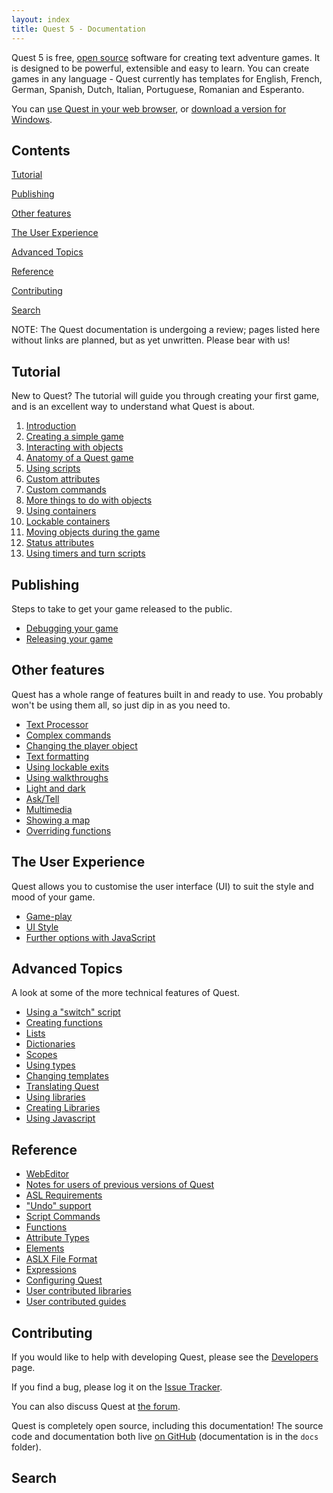 ```yaml
---
layout: index
title: Quest 5 - Documentation
---
```


Quest 5 is free, [open source](open_source.html) software for creating text adventure games. It is designed to be powerful, extensible and easy to learn. You can create games in any language - Quest currently has templates for English, French, German, Spanish, Dutch, Italian, Portuguese, Romanian and Esperanto.

You can [use Quest in your web browser](http://textadventures.co.uk/create), or [download a version for Windows](http://textadventures.co.uk/quest/desktop).


Contents
--------

[Tutorial](#Tutorial)

[Publishing](#Publishing)

[Other features](#Otherfeatures)

[The User Experience](#TheUserExperience)

[Advanced Topics](#AdvancedTopics)

[Reference](#Reference)

[Contributing](#Contributing)

[Search](#Search)

NOTE: The Quest documentation is undergoing a review; pages listed here without links are planned, but as yet unwritten. Please bear with us!



<a name="Tutorial"></a>Tutorial
-------------------------------

New to Quest? The tutorial will guide you through creating your first game, and is an excellent way to understand what Quest is about.

1.  [Introduction](tutorial/tutorial_introduction.html)
1.  [Creating a simple game](tutorial/creating_a_simple_game.html)
1.  [Interacting with objects](tutorial/interacting_with_objects.html)
1.  [Anatomy of a Quest game](tutorial/anatomy_of_a_quest_game.html)
1.  [Using scripts](tutorial/using_scripts.html)
1.  [Custom attributes](tutorial/custom_attributes.html)
1.  [Custom commands](tutorial/custom_commands.html)
1.  [More things to do with objects](tutorial/more_things_to_do_with_objects.html)
1.  [Using containers](tutorial/using_containers.html)
1.  [Lockable containers](tutorial/using_lockable_containers.html)
1.  [Moving objects during the game](tutorial/moving_objects_during_the_game.html)
1.  [Status attributes](tutorial/status_attributes.html)
1.  [Using timers and turn scripts](tutorial/using_timers_and_turn_scripts.html)



<a name="Publishing"></a>Publishing
-----------------------------------

Steps to take to get your game released to the public.

-  [Debugging your game](tutorial/debugging_your_game.html)
-  [Releasing your game](tutorial/releasing_your_game.html)



<a name="Otherfeatures"></a>Other features
---------------------------------------

Quest has a whole range of features built in and ready to use. You probably won't be using them all, so just dip in as you need to.

-  [Text Processor](text_processor.html)
-  [Complex commands](complex_commands.html)
-  [Changing the player object](tutorial/changing_the_player_object.html)
-  [Text formatting](tutorial/text_formatting.html)
-  [Using lockable exits](tutorial/using_lockable_exits.html)
-  [Using walkthroughs](tutorial/using_walkthroughs.html)
-  [Light and dark](handling_light_and_dark.html)
-  [Ask/Tell](ask_about.html)
-  [Multimedia](multimedia.html)
-  [Showing a map](tutorial/showing_a_map.html)
-  [Overriding functions](overriding.html)



<a name="TheUserExperience"></a>The User Experience
---------------------------------------------------

Quest allows you to customise the user interface (UI) to suit the style and mood of your game.

-  [Game-play](ui-game-play.html)
-  [UI Style](ui-style.html)
-  [Further options with JavaScript](ui-javascript.html)



<a name="AdvancedTopics"></a>Advanced Topics
---------------------------------------------

A look at some of the more technical features of Quest.

-  [Using a "switch" script](tutorial/multiple_choices___using_a_switch_script.html)
-  [Creating functions](tutorial/creating_functions_which_return_a_value.html)
-  [Lists](using_lists.html)
-  [Dictionaries](using_dictionaries.html)
-  [Scopes](scopes.html)
-  [Using types](tutorial/using_inherited_types.html)
-  [Changing templates](tutorial/changing_templates.html)
-  [Translating Quest](translating_quest.html)
-  [Using libraries](tutorial/using_libraries.html)
-  [Creating Libraries](creating_libraries.html)
-  [Using Javascript](tutorial/using_javascript.html)


    
<a name="Reference"></a>Reference
---------------------------------

-   [WebEditor](webeditor.html)
-   [Notes for users of previous versions of Quest](upgrade_notes.html)
-   [ASL Requirements](asl_requirements.html)
-   ["Undo" support](undo_support.html)
-   [Script Commands](scripts/)
-   [Functions](functions/)
-   [Attribute Types](types/)
-   [Elements](elements/)
-   [ASLX File Format](aslx.html)
-   [Expressions](expressions.html)
-   [Configuring Quest](configuring_quest.html)
-   [User contributed libraries](libraries.html)
-   [User contributed guides](guides/)



<a name="Contributing"></a>Contributing
---------------------------------------

If you would like to help with developing Quest, please see the [Developers](developers.html) page.

If you find a bug, please log it on the [Issue Tracker](https://github.com/textadventures/quest/issues).

You can also discuss Quest at [the forum](http://textadventures.co.uk/forum/quest).

Quest is completely open source, including this documentation! The source code and documentation both live [on GitHub](https://github.com/textadventures/quest) (documentation is in the `docs` folder).



<a name="Search"></a>Search
---------------------------

<script>
  (function() {
    var cx = '015306987908116640949:jr9g5bqdxsa';
    var gcse = document.createElement('script');
    gcse.type = 'text/javascript';
    gcse.async = true;
    gcse.src = (document.location.protocol == 'https:' ? 'https:' : 'http:') +
        '//www.google.com/cse/cse.js?cx=' + cx;
    var s = document.getElementsByTagName('script')[0];
    s.parentNode.insertBefore(gcse, s);
  })();
</script>

<style>
	.gcs,
	.gcs *,
	.gcs *:before,
	.gcs *:after {
	  -webkit-box-sizing: content-box;
	     -moz-box-sizing: content-box;
	          box-sizing: content-box;
	}
</style>

<div class="gcs">
	<gcse:searchbox-only></gcse:searchbox-only>
</div>